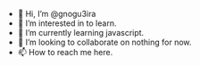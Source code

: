 - 👋 Hi, I’m @gnogu3ira
- 👀 I’m interested in to learn.
- 🌱 I’m currently learning javascript.
- 💞️ I’m looking to collaborate on nothing for now.
- 📫 How to reach me here.

<!---
gnogu3ira/gnogu3ira is a ✨ special ✨ repository because its `README.md` (this file) appears on your GitHub profile.
You can click the Preview link to take a look at your changes.
--->
